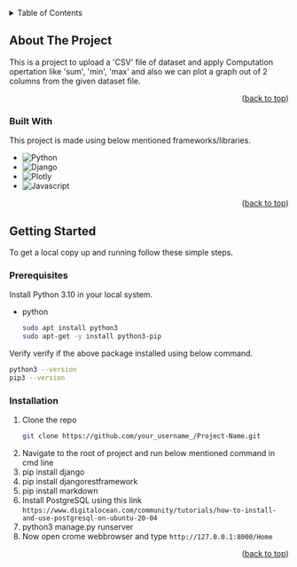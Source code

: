 <!-- Improved compatibility of back to top link: See: https://github.com/othneildrew/Best-README-Template/pull/73 -->
<a name="readme-top"></a>
<!--
*** Thanks for checking out the Best-README-Template. If you have a suggestion
*** that would make this better, please fork the repo and create a pull request
*** or simply open an issue with the tag "enhancement".
*** Don't forget to give the project a star!
*** Thanks again! Now go create something AMAZING! :D
-->



<!-- PROJECT SHIELDS -->
<!--
*** I'm using markdown "reference style" links for readability.
*** Reference links are enclosed in brackets [ ] instead of parentheses ( ).
*** See the bottom of this document for the declaration of the reference variables
*** for contributors-url, forks-url, etc. This is an optional, concise syntax you may use.
*** https://www.markdownguide.org/basic-syntax/#reference-style-links
-->


<!-- TABLE OF CONTENTS -->
<details>
  <summary>Table of Contents</summary>
  <ol>
    <li>
      <a href="#about-the-project">About The Project</a>
      <ul>
        <li><a href="#built-with">Built With</a></li>
      </ul>
    </li>
    <li>
      <a href="#getting-started">Getting Started</a>
      <ul>
        <li><a href="#prerequisites">Prerequisites</a></li>
        <li><a href="#installation">Installation</a></li>
      </ul>
    </li>
  </ol>
</details>



<!-- ABOUT THE PROJECT -->
## About The Project

This is a project to upload a 'CSV' file of dataset and apply Computation opertation like 'sum', 'min', 'max' and also we can plot a graph out of 2 columns from the given dataset file.

<p align="right">(<a href="#readme-top">back to top</a>)</p>



### Built With

This project is made using below mentioned frameworks/libraries. 

* ![Python][Python]
* ![Django][Django]
* ![Plotly][Plotly]
* ![Javascript][javascript]

<p align="right">(<a href="#readme-top">back to top</a>)</p>


<!-- GETTING STARTED -->
## Getting Started

To get a local copy up and running follow these simple steps.

### Prerequisites

Install Python 3.10 in your local system.
* python
  ```sh
  sudo apt install python3
  sudo apt-get -y install python3-pip
  ```


Verify
verify if the above package installed using below command.
  ```sh
  python3 --version
  pip3 --version
  ```

### Installation

1. Clone the repo
   ```sh
   git clone https://github.com/your_username_/Project-Name.git
   ```
2. Navigate to the root of project and run below mentioned command in cmd line
3. pip install django
4. pip install djangorestframework
5. pip install markdown
6. Install PostgreSQL using this link `https://www.digitalocean.com/community/tutorials/how-to-install-and-use-postgresql-on-ubuntu-20-04`   
6. python3 manage.py runserver
7. Now open crome webbrowser and type `http://127.0.0.1:8000/Home`


<p align="right">(<a href="#readme-top">back to top</a>)</p>


<!-- MARKDOWN LINKS & IMAGES -->
<!-- https://www.markdownguide.org/basic-syntax/#reference-style-links -->
[Python]: https://img.shields.io/badge/python-3670A0?style=for-the-badge&logo=python&logoColor=ffdd54
[Django]: https://img.shields.io/badge/django-3670A0?style=for-the-badge&logo=django&logoColor=61DAFB
[Plotly]: https://img.shields.io/badge/plotly-3670A0?style=for-the-badge&logo=plotly&logoColor=4FC08D
[Javascript]: https://img.shields.io/badge/javascript-3670A0?style=for-the-badge&logo=javascript&logoColor=white